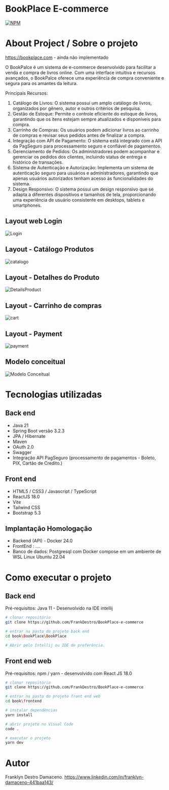 # BookPlace E-commerce

[![NPM](https://img.shields.io/npm/l/react)](https://github.com/FrankDestro/SupportService-v3.0?tab=MIT-1-ov-file) 

# About Project / Sobre o projeto

https://bookplace.com - ainda não implementado

O BookPalce é um sistema de e-commerce desenvolvido para facilitar a venda e compra de livros online. Com uma interface intuitiva e recursos avançados, o BookPalce oferece uma experiência de compra conveniente e segura para os amantes da leitura.

Principais Recursos:
1. Catálogo de Livros: O sistema possui um amplo catálogo de livros, organizados por gênero, autor e outros critérios de pesquisa.
2. Gestão de Estoque: Permite o controle eficiente do estoque de livros, garantindo que os itens estejam sempre atualizados e disponíveis para compra.
3. Carrinho de Compras: Os usuários podem adicionar livros ao carrinho de compras e revisar seus pedidos antes de finalizar a compra.
4. Integração com API de Pagamento: O sistema está integrado com a API da PagSeguro para processamento seguro e confiável de pagamentos.
5. Gerenciamento de Pedidos: Os administradores podem acompanhar e gerenciar os pedidos dos clientes, incluindo status de entrega e histórico de transações.
6. Sistema de Autenticação e Autorização: Implementa um sistema de autenticação seguro para usuários e administradores, garantindo que apenas usuários autorizados tenham acesso às funcionalidades do sistema.
7. Design Responsivo: O sistema possui um design responsivo que se adapta a diferentes dispositivos e tamanhos de tela, proporcionando uma experiência de usuário consistente em desktops, tablets e smartphones.

## Layout web Login
![Login](https://github.com/FrankDestro/Imagens-Readme/blob/main/loginmobile.png)

## Layout - Catálogo Produtos
![catalogo](https://github.com/FrankDestro/Imagens-Readme/blob/main/catalogo.png)

## Layout - Detalhes do Produto
![DetailsProduct](https://github.com/FrankDestro/Imagens-Readme/blob/main/details.png)

## Layout - Carrinho de compras
![cart](https://github.com/FrankDestro/Imagens-Readme/blob/main/cart.png)

## Layout - Payment
![payment](https://github.com/FrankDestro/Imagens-Readme/blob/main/payment.png)

## Modelo conceitual

![Modelo Conceitual](https://github.com/FrankDestro/Imagens-Readme/blob/main/modeloConceituralBook.png)

# Tecnologias utilizadas
## Back end
- Java 21
- Spring Boot versão 3.2.3
- JPA / Hibernate
- Maven
- OAuth 2.0
- Swagger
- Integração API PagSeguro (processamento de pagamentos - Boleto, PIX, Cartão de Credito.)
## Front end
- HTML5 / CSS3 / Javascript / TypeScript
- ReactJS 18.0
- Vite
- Tailwind CSS
- Bootstrap 5.3
## Implantação Homologação 
- Backend (API) - Docker 24.0
- FrontEnd : ....
- Banco de dados: Postgresql com Docker compose em um ambiente de WSL Linux Ubuntu 22.04

# Como executar o projeto

## Back end
Pré-requisitos: Java 11 - Desenvolvido na IDE intellij

```bash
# clonar repositório
git clone https://github.com/FrankDestro/BookPlace-e-commerce

# entrar na pasta do projeto back end
cd book\BookPlace\BookPlace

# Abrir pelo Intellij ou IDE de preferência.
```

## Front end web
Pré-requisitos: npm / yarn - desenvolvido com React JS 18.0

```bash
# clonar repositório
git clone https://github.com/FrankDestro/BookPlace-e-commerce

# entrar na pasta do projeto front end web
cd book\frontend

# instalar dependências
yarn install

# abrir projeto no Visual Code 
code . 

# executar o projeto
yarn dev 
```

# Autor

Franklyn Destro Damaceno.
https://www.linkedin.com/in/franklyn-damaceno-441baa143/

